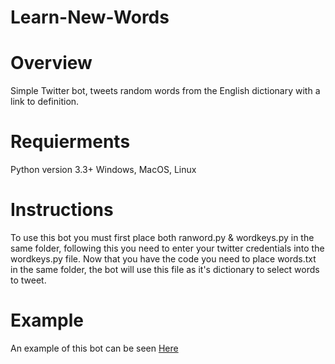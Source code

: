 # Learn-New-Words

# Overview
Simple Twitter bot, tweets random words from the English dictionary with a link to definition. 

# Requierments 
Python version 3.3+
Windows, MacOS, Linux

# Instructions
To use this bot you must first place both ranword.py & wordkeys.py in the same folder, following this you need to enter your
twitter credentials into the wordkeys.py file. Now that you have the code you need to place words.txt in the same folder, the
bot will use this file as it's dictionary to select words to tweet.

# Example

An example of this bot can be seen [Here](https://twitter.com/Learn_new_words)
